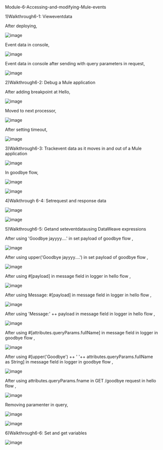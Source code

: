 Module-6-Accessing-and-modifying-Mule-events

1)Walkthrough6-1: Vieweventdata

After deploying,

![image](https://user-images.githubusercontent.com/70746268/120813046-28b42800-c56b-11eb-90f9-05f8820bc668.png)

Event data in console,

![image](https://user-images.githubusercontent.com/70746268/120813194-4bded780-c56b-11eb-81d8-9891d5dcdef1.png)

Event data in console after sending with query parameters in request,

![image](https://user-images.githubusercontent.com/70746268/120813623-b0019b80-c56b-11eb-9f20-ac7c0e886f02.png)

2)Walkthrough6-2: Debug a Mule application  

After adding breakpoint at Hello,

![image](https://user-images.githubusercontent.com/70746268/120814823-dd027e00-c56c-11eb-9aac-1f1444d9d897.png)

Moved to next processor,

![image](https://user-images.githubusercontent.com/70746268/120815050-1affa200-c56d-11eb-802e-d0629de4b0fe.png)

After setting timeout,

![image](https://user-images.githubusercontent.com/70746268/120817457-5d29e300-c56f-11eb-8463-4f786d04986e.png)

3)Walkthrough6-3: Trackevent data as it moves in and out of a Mule application

![image](https://user-images.githubusercontent.com/70746268/120821889-792f8380-c573-11eb-95ce-2ef7578a28c4.png)

In goodbye flow,

![image](https://user-images.githubusercontent.com/70746268/120822057-a5e39b00-c573-11eb-991d-91d0044a0ed0.png)

![image](https://user-images.githubusercontent.com/70746268/120822105-b3992080-c573-11eb-8274-1313fcd13ef8.png)

4)Walkthrough 6-4: Setrequest and response data

![image](https://user-images.githubusercontent.com/70746268/120885180-2c948880-c605-11eb-8c36-f2459020905a.png)

![image](https://user-images.githubusercontent.com/70746268/120885348-0d4a2b00-c606-11eb-99bf-70b27f47c8c4.png)

5)Walkthrough6-5: Getand seteventdatausing DataWeave expressions

After using 'Goodbye jayyyy....' in set payload of goodbye flow ,

![image](https://user-images.githubusercontent.com/70746268/120885549-4767fc80-c607-11eb-940a-7b5b8a411a53.png)

After using upper('Goodbye jayyyy....') in set payload of goodbye flow ,

![image](https://user-images.githubusercontent.com/70746268/120885686-c826f880-c607-11eb-9c23-4c7675b10968.png)

After using  #[payload] in message field in logger in hello flow ,

![image](https://user-images.githubusercontent.com/70746268/120885755-2522ae80-c608-11eb-89aa-28610d1f65d1.png)

After using  Message: #[payload] in message field in logger in hello flow ,

![image](https://user-images.githubusercontent.com/70746268/120885869-c3167900-c608-11eb-91dd-2fd3e2bc4bbf.png)

After using 'Message:' ++ payload in message field in logger in hello flow ,

![image](https://user-images.githubusercontent.com/70746268/120885975-4506a200-c609-11eb-8360-06dac18c2eb5.png)

After using #[attributes.queryParams.fullName] in message field in logger in goodbye flow ,

![image](https://user-images.githubusercontent.com/70746268/120891746-d2f18580-c627-11eb-8d3c-9461910f701e.png)

After using #[upper('Goodbye') ++ ' '++ attributes.queryParams.fullName as String] in message field in logger in goodbye flow ,

![image](https://user-images.githubusercontent.com/70746268/120891809-3bd8fd80-c628-11eb-9942-9cf1ce6a1e53.png)

After using attributes.queryParams.fname in GET /goodbye request in hello flow ,

![image](https://user-images.githubusercontent.com/70746268/120891939-0b459380-c629-11eb-8066-0d4401a7ac15.png)

Removing paramenter in query,

![image](https://user-images.githubusercontent.com/70746268/120891994-6f685780-c629-11eb-84bb-2002cc153c12.png)

![image](https://user-images.githubusercontent.com/70746268/120892302-3cbf5e80-c62b-11eb-9001-34ea8f801685.png)

6)Walkthrough6-6: Set and get variables

![image](https://user-images.githubusercontent.com/70746268/120893364-8e1e1c80-c630-11eb-8c3e-94e4e72c2ee1.png)









